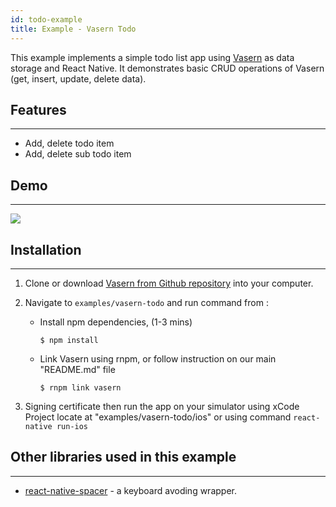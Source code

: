 ```yaml
---
id: todo-example
title: Example - Vasern Todo
---
```


This example implements a simple todo list app using [Vasern](https://github.com/ambistudio/vasern)  as data storage and React Native.
It demonstrates basic CRUD operations of Vasern (get, insert, update, delete data).

## Features

---

- Add, delete todo item
- Add, delete sub todo item

## Demo

---

![](https://media.giphy.com/media/3MdQ2n83c565RuHRlI/giphy.gif)


## Installation

---

1. Clone or download [Vasern from Github repository](https://github.com/ambistudio/vasern) into your computer.
2. Navigate to `examples/vasern-todo` and run command from :

    - Install npm dependencies, (1-3 mins)
        ```ssh
        $ npm install
        ```

    - Link Vasern using rnpm, or follow instruction on our main "README.md" file
        ```ssh
        $ rnpm link vasern
        ```

3. Signing certificate then run the app on your simulator using xCode Project locate at "examples/vasern-todo/ios" or using command `react-native run-ios`

## Other libraries used in this example

---

- [react-native-spacer](https://github.com/ambistudio/react-native-spacer) - a keyboard avoding wrapper.